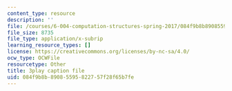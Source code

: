 ```yaml
---
content_type: resource
description: ''
file: /courses/6-004-computation-structures-spring-2017/084f9b8b89085595822757f28f65b7fe_S2c7pAFdP84.vtt
file_size: 8735
file_type: application/x-subrip
learning_resource_types: []
license: https://creativecommons.org/licenses/by-nc-sa/4.0/
ocw_type: OCWFile
resourcetype: Other
title: 3play caption file
uid: 084f9b8b-8908-5595-8227-57f28f65b7fe
---
```

